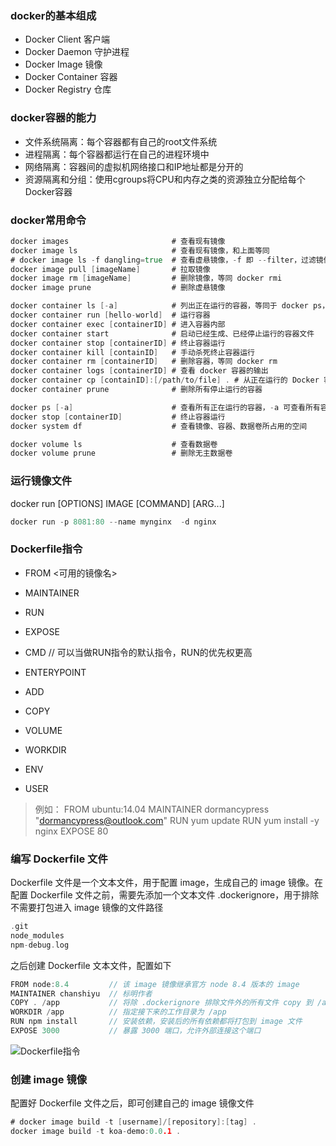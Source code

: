 ### docker的基本组成
- Docker Client 客户端
- Docker Daemon 守护进程
- Docker Image 镜像
- Docker Container 容器
- Docker Registry 仓库

### docker容器的能力
- 文件系统隔离：每个容器都有自己的root文件系统
- 进程隔离：每个容器都运行在自己的进程环境中
- 网络隔离：容器间的虚拟机网络接口和IP地址都是分开的
- 资源隔离和分组：使用cgroups将CPU和内存之类的资源独立分配给每个Docker容器

### docker常用命令
```go
docker images                       # 查看现有镜像
docker image ls                     # 查看现有镜像，和上面等同
# docker image ls -f dangling=true  # 查看虚悬镜像，-f 即 --filter，过滤镜像
docker image pull [imageName]       # 拉取镜像
docker image rm [imageName]         # 删除镜像，等同 docker rmi
docker image prune                  # 删除虚悬镜像

docker container ls [-a]            # 列出正在运行的容器，等同于 docker ps，-a 可查看所有容器
docker container run [hello-world]  # 运行容器
docker container exec [containerID] # 进入容器内部
docker container start              # 启动已经生成、已经停止运行的容器文件
docker container stop [containerID] # 终止容器运行
docker container kill [containID]   # 手动杀死终止容器运行
docker container rm [containerID]   # 删除容器，等同 docker rm
docker container logs [containerID] # 查看 docker 容器的输出
docker container cp [containID]:[/path/to/file] . # 从正在运行的 Docker 容器里面，将文件拷贝到本机
docker container prune              # 删除所有停止运行的容器

docker ps [-a]                      # 查看所有正在运行的容器，-a 可查看所有容器
docker stop [containerID]           # 终止容器运行
docker system df                    # 查看镜像、容器、数据卷所占用的空间

docker volume ls                    # 查看数据卷
docker volume prune                 # 删除无主数据卷
```

### 运行镜像文件
docker run [OPTIONS] IMAGE [COMMAND] [ARG...]
```go
docker run -p 8081:80 --name mynginx  -d nginx
```

### Dockerfile指令
- FROM <可用的镜像名>
- MAINTAINER <name>
- RUN 
- EXPOSE

- CMD // 可以当做RUN指令的默认指令，RUN的优先权更高
- ENTERYPOINT
- ADD
- COPY
- VOLUME

- WORKDIR
- ENV
- USER


> 例如：
FROM ubuntu:14.04
MAINTAINER dormancypress "dormancypress@outlook.com"
RUN yum update
RUN yum install -y nginx
EXPOSE 80


### 编写 Dockerfile 文件
Dockerfile 文件是一个文本文件，用于配置 image，生成自己的 image 镜像。在配置 Dockerfile 文件之前，需要先添加一个文本文件 .dockerignore，用于排除不需要打包进入 image 镜像的文件路径
```go
.git
node_modules
npm-debug.log
```
之后创建 Dockerfile 文本文件，配置如下
```go
FROM node:8.4         // 该 image 镜像继承官方 node 8.4 版本的 image
MAINTAINER chanshiyu  // 标明作者
COPY . /app           // 将除 .dockerignore 排除文件外的所有文件 copy 到 /app 目录
WORKDIR /app          // 指定接下来的工作目录为 /app
RUN npm install       // 安装依赖，安装后的所有依赖都将打包到 image 文件
EXPOSE 3000           // 暴露 3000 端口，允许外部连接这个端口
```

![Dockerfile指令](https://i.loli.net/2019/10/15/A97FQVGICh4B1Lb.png)

### 创建 image 镜像
配置好 Dockerfile 文件之后，即可创建自己的 image 镜像文件
```go
# docker image build -t [username]/[repository]:[tag] .
docker image build -t koa-demo:0.0.1 .
```